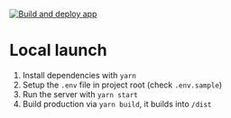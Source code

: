 [![Build and deploy app](https://github.com/0xneged/neged-roulette-frontend/actions/workflows/deployflow.yml/badge.svg)](https://github.com/0xneged/neged-roulette-frontend/actions/workflows/deployflow.yml)

# Local launch

1. Install dependencies with `yarn`
2. Setup the `.env` file in project root (check `.env.sample`)
3. Run the server with `yarn start`
4. Build production via `yarn build`, it builds into `/dist`
